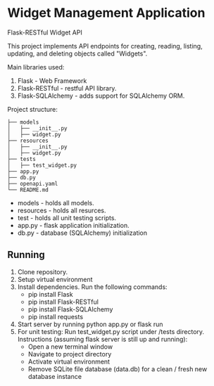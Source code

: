 # Widget Management Application

Flask-RESTful Widget API 

This project implements API endpoints for creating, reading, listing, updating, and deleting objects called "Widgets".


Main libraries used:
1. Flask - Web Framework 
2. Flask-RESTful - restful API library.
3. Flask-SQLAlchemy - adds support for SQLAlchemy ORM.

Project structure:
```
├── models
│   ├── __init__.py
│   ├── widget.py
├── resources
│   ├── __init__.py
│   ├── widget.py
├── tests
│   ├── test_widget.py
├── app.py
├── db.py
├── openapi.yaml
└── README.md
```
* models - holds all models.
* resources - holds all resurces.
* test - holds all unit testing scripts.
* app.py - flask application initialization.
* db.py - database (SQLAlchemy) initialization

## Running 

1. Clone repository.
2. Setup virtual environment 
3. Install dependencies. Run the following commands:
    - pip install Flask
    - pip install Flask-RESTful
    - pip install Flask-SQLAlchemy
    - pip install requests
4. Start server by running python app.py or flask run
5. For unit testing: Run test_widget.py script under /tests directory. Instructions (assuming flask server is still up and running):
    - Open a new terminal window
    - Navigate to project directory
    - Activate virtual environment
    - Remove SQLite file database (data.db) for a clean / fresh new database instance